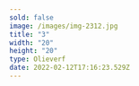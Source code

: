```yaml
---
sold: false
image: /images/img-2312.jpg
title: "3"
width: "20"
height: "20"
type: Olieverf
date: 2022-02-12T17:16:23.529Z
---
```

